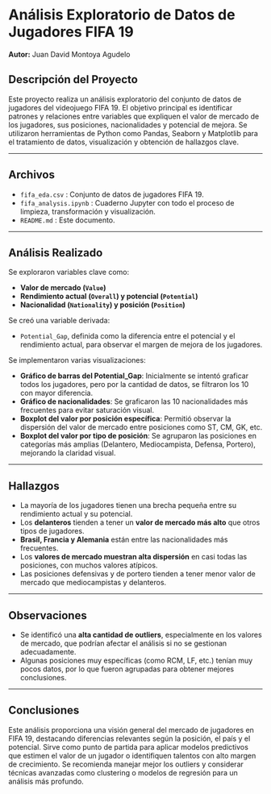 
# Análisis Exploratorio de Datos de Jugadores FIFA 19  
**Autor:** Juan David Montoya Agudelo

## Descripción del Proyecto  
Este proyecto realiza un análisis exploratorio del conjunto de datos de jugadores del videojuego FIFA 19. El objetivo principal es identificar patrones y relaciones entre variables que expliquen el valor de mercado de los jugadores, sus posiciones, nacionalidades y potencial de mejora. Se utilizaron herramientas de Python como Pandas, Seaborn y Matplotlib para el tratamiento de datos, visualización y obtención de hallazgos clave.

---

## Archivos  

- `fifa_eda.csv` : Conjunto de datos de jugadores FIFA 19.  
- `fifa_analysis.ipynb` : Cuaderno Jupyter con todo el proceso de limpieza, transformación y visualización.  
- `README.md` : Este documento.

---

## Análisis Realizado  

Se exploraron variables clave como:  

- **Valor de mercado (`Value`)**  
- **Rendimiento actual (`Overall`) y potencial (`Potential`)**  
- **Nacionalidad (`Nationality`) y posición (`Position`)**  

Se creó una variable derivada:  
- `Potential_Gap`, definida como la diferencia entre el potencial y el rendimiento actual, para observar el margen de mejora de los jugadores.

Se implementaron varias visualizaciones:  

- **Gráfico de barras del Potential_Gap**: Inicialmente se intentó graficar todos los jugadores, pero por la cantidad de datos, se filtraron los 10 con mayor diferencia.  
- **Gráfico de nacionalidades**: Se graficaron las 10 nacionalidades más frecuentes para evitar saturación visual.  
- **Boxplot del valor por posición específica**: Permitió observar la dispersión del valor de mercado entre posiciones como ST, CM, GK, etc.  
- **Boxplot del valor por tipo de posición**: Se agruparon las posiciones en categorías más amplias (Delantero, Mediocampista, Defensa, Portero), mejorando la claridad visual.

---

## Hallazgos  

- La mayoría de los jugadores tienen una brecha pequeña entre su rendimiento actual y su potencial.  
- Los **delanteros** tienden a tener un **valor de mercado más alto** que otros tipos de jugadores.  
- **Brasil, Francia y Alemania** están entre las nacionalidades más frecuentes.  
- Los **valores de mercado muestran alta dispersión** en casi todas las posiciones, con muchos valores atípicos.  
- Las posiciones defensivas y de portero tienden a tener menor valor de mercado que mediocampistas y delanteros.

---

## Observaciones  

- Se identificó una **alta cantidad de outliers**, especialmente en los valores de mercado, que podrían afectar el análisis si no se gestionan adecuadamente.  
- Algunas posiciones muy específicas (como RCM, LF, etc.) tenían muy pocos datos, por lo que fueron agrupadas para obtener mejores conclusiones.  

---

## Conclusiones  

Este análisis proporciona una visión general del mercado de jugadores en FIFA 19, destacando diferencias relevantes según la posición, el país y el potencial. Sirve como punto de partida para aplicar modelos predictivos que estimen el valor de un jugador o identifiquen talentos con alto margen de crecimiento. Se recomienda manejar mejor los outliers y considerar técnicas avanzadas como clustering o modelos de regresión para un análisis más profundo.

